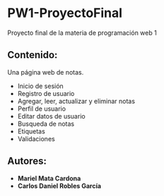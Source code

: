 # PW1-ProyectoFinal

Proyecto final de la materia de programación web 1

## Contenido:
Una página web de notas.
* Inicio de sesión
* Registro de usuario
* Agregar, leer, actualizar y eliminar notas 
* Perfil de usuario
* Editar datos de usuario
* Busqueda de notas
* Etiquetas
* Validaciones

## Autores:
* **Mariel Mata Cardona**
* **Carlos Daniel Robles García**
